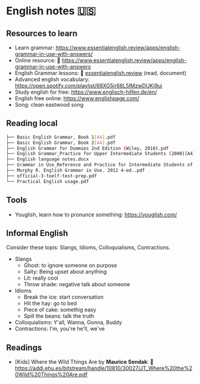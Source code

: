 # English notes :us:

## Resources to learn
- Learn grammar: https://www.essentialenglish.review/apps/english-grammar-in-use-with-answers/
- Online resource: :link: https://www.essentialenglish.review/apps/english-grammar-in-use-with-answers
- English Grammar lessons: :link: [essentialenglish.review](https://www.essentialenglish.review/apps/english-grammar-in-use-with-answers/) (read, document)
- Advanced english vocabulary: https://open.spotify.com/playlist/68XG5ir68L5IMzwDUKj9ui
- Study english for free: https://www.englisch-hilfen.de/en/
- English free online: https://www.englishpage.com/
- Song: clean eastwood song

## Reading local
```bash
├── Basic English Grammar, Book 1[A4].pdf
├── Basic English Grammar, Book 2[A4].pdf
├── English Grammar for Dummies 2nd Edition (Wiley, 2010).pdf
├── English Grammar_Practice for Upper Intermediate Students (2000)[A4].pdf
├── English language notes.docx
├── Grammar in Use_Reference and Practice for Intermediate Students of English[A4].pdf
├── Murphy R. English Grammar in Use. 2012 4-ed..pdf
├── official-3-toelf-test-prep.pdf
└── Practical English usage.pdf
```

## Tools
- Youglish, learn how to pronunce something: https://youglish.com/

## Informal English
Consider these topis: Slangs, Idioms, Colloquialisms, Contractions.
- Slangs
    - Ghost: to ignore someone on purpose
    - Salty: Being upset about anything
    - Lit: really cool
    - Throw shade: negative talk about someone
- Idioms
    - Break the ice: start conversation
    - Hit the hay: go to bed
    - Piece of cake: somethig easy
    - Spill the beans: talk the truth
- Colloquialisms: Y'all, Wanna, Gonna, Buddy
- Contractions: I'm, you're he'll, we've

## Readings
- [Kids] Where the Wild Things Are by **Maurice Sendak**: :link: https://addi.ehu.es/bitstream/handle/10810/30027/JT_Where%20the%20Wild%20Things%20Are.pdf
